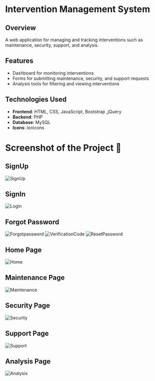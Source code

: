 # Intervention Management System

## Overview

A web application for managing and tracking interventions such as maintenance, security, support, and analysis.

## Features

- Dashboard for monitoring interventions
- Forms for submitting maintenance, security, and support requests
- Analysis tools for filtering and viewing interventions

## Technologies Used

- **Frontend**: HTML, CSS, JavaScript, Bootstrap ,jQuery
- **Backend**: PHP
- **Database**: MySQL
- **Icons**: Ionicons

# Screenshot of the Project 📸
## SignUp
![SignUp](https://github.com/user-attachments/assets/b05fa258-659a-42a1-87c2-7b6a35de8245)

## SignIn
![Login](https://github.com/user-attachments/assets/bd7fe391-d374-4cb3-aca6-8fb9158180d1)


## Forgot Password
![Forgotpassword](https://github.com/user-attachments/assets/e3b2ffc4-62bf-48d4-b9c8-63ed4ac2fd52)
![VerificationCode](https://github.com/user-attachments/assets/fd15dba2-3fdf-4aff-9858-1bf734e47307)
![ResetPassword](https://github.com/user-attachments/assets/d69c8d04-91fe-4b1d-9b76-31842292be5f)


## Home Page
![Home](https://github.com/user-attachments/assets/eb504244-7ccc-4e3e-b128-b5850dd154e9)

## Maintenance Page
![Maintenance](https://github.com/user-attachments/assets/dfd13810-7d32-4601-97fd-0938f1a15c88)

## Security Page
![Security](https://github.com/user-attachments/assets/b56790c0-66b0-4856-9207-a3de421095af)

## Support Page
![Support](https://github.com/user-attachments/assets/75be9ae1-1534-4b95-b40b-fe7e6e3e027e)

## Analysis Page
![Analysis](https://github.com/user-attachments/assets/aed05ac8-bc95-43b5-8060-f90d057d02e7)





